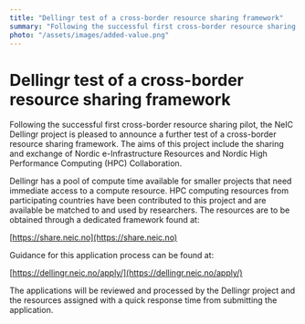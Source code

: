 ```yaml
---
title: "Dellingr test of a cross-border resource sharing framework"
summary: "Following the successful first cross-border resource sharing pilot, the NeIC Dellingr project is pleased to announce a further test of a cross-border resource sharing framework."
photo: "/assets/images/added-value.png"
---
```


Dellingr test of a cross-border resource sharing framework
===============================

Following the successful first cross-border resource sharing pilot, the NeIC Dellingr project is pleased to announce a further test of a cross-border resource sharing framework. The aims of this project include the sharing and exchange of Nordic e-Infrastructure Resources and Nordic High Performance Computing (HPC) Collaboration.

Dellingr has a pool of compute time available for smaller projects that need immediate access to a compute resource. HPC computing resources from participating countries have been contributed to this project and are available be matched to and used by researchers. The resources are to be obtained through a dedicated framework found at:

[https://share.neic.no](https://share.neic.no)

Guidance for this application process can be found at:

[https://dellingr.neic.no/apply/](https://dellingr.neic.no/apply/)

The applications will be reviewed and processed by the Dellingr project and the resources assigned with a quick response time from submitting the application.

